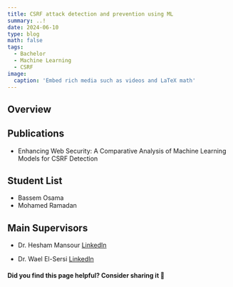 ```yaml
---
title: CSRF attack detection and prevention using ML
summary: ..!
date: 2024-06-10
type: blog
math: false
tags:
  - Bachelor
  - Machine Learning
  - CSRF
image:
  caption: 'Embed rich media such as videos and LaTeX math'
---
```


<!-- Project Description -->
## Overview

## Publications
- Enhancing Web Security: A Comparative Analysis of Machine Learning Models for CSRF Detection

## Student List
- Bassem Osama
- Mohamed Ramadan

## Main Supervisors
- Dr. Hesham Mansour
[LinkedIn](https://www.linkedin.com/in/hesham-mansour-961041140/)


- Dr. Wael El-Sersi [LinkedIn](https://www.linkedin.com/in/welsersy/)


#### Did you find this page helpful? Consider sharing it 🙌
